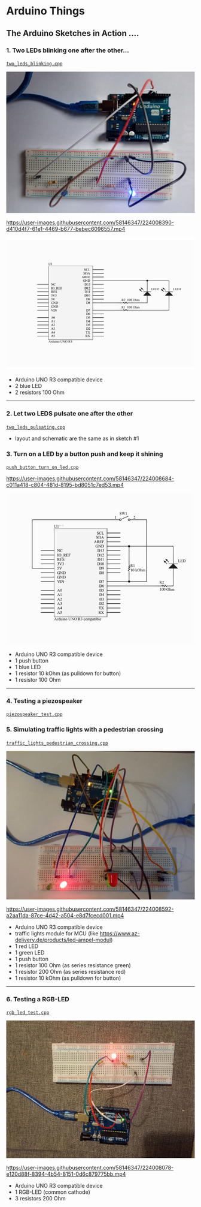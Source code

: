 # Arduino Things


## The Arduino Sketches in Action ....

### 1. Two LEDs blinking one after the other...

[`two_leds_blinking.cpp`](./lib/two_leds_blinking/two_leds_blinking.cpp)

![BLINKING-LED](./docs_images/funduino_two_leds_blinking.jpg)

https://user-images.githubusercontent.com/58146347/224008390-d410d4f7-61e1-4469-b677-bebec6096557.mp4

![BLINKING-LED](./lib/two_leds_blinking/two_leds_blinking_schematic.png)

- Arduino UNO R3 compatible device
- 2 blue LED
- 2 resistors 100 Ohm
******************

### 2. Let two LEDS pulsate one after the other

[`two_leds_pulsating.cpp`](./lib/two_leds_pulsating/two_leds_pulsating.cpp)

- layout and schematic are the same as in sketch #1

### 3. Turn on a LED by a button push and keep it shining

[`push_button_turn_on_led.cpp`](./lib/push_button_turn_on_led/push_button_turn_on_led.cpp)

https://user-images.githubusercontent.com/58146347/224008684-c011a418-c804-481d-8195-bd8051c7ed53.mp4

![Push Button and LED](./lib/push_button_turn_on_led/push_button_turn_on_led_schematic.png)

- Arduino UNO R3 compatible device
- 1 push button
- 1 blue LED
- 1 resistor 10 kOhm (as pulldown for button)
- 1 resistor 100 Ohm
********************

### 4. Testing a piezospeaker

[`piezospeaker_test.cpp`](./lib/piezospeaker_test/piezospeaker_test.cpp)


### 5. Simulating traffic lights with a pedestrian crossing

[`traffic_lights_pedestrian_crossing.cpp`](./lib/traffic_lights_pedestrian_crossing/traffic_lights_pedestrian_crossing.cpp)

![Arduino: Traffic light with pedestrian crossing](./docs_images/funduino_traffic_light_pedestrian_crossing.jpg)

https://user-images.githubusercontent.com/58146347/224008592-a2aa11da-87ce-4d42-a504-e8d7fcecd001.mp4

- Arduino UNO R3 compatible device
- traffic lights module for MCU (like https://www.az-delivery.de/products/led-ampel-modul)
- 1 red LED
- 1 green LED
- 1 push button
- 1 resistor 100 Ohm (as series resistance green)
- 1 resistor 200 Ohm (as series resistance red)
- 1 resistor 10 kOhm (as pulldown for button)
********************



### 6. Testing a RGB-LED

[`rgb_led_test.cpp`](./lib/rgb_led_test/rgb_led_test.cpp)

![RGB-LED](./docs_images/funduino_rgb_led.jpg)

https://user-images.githubusercontent.com/58146347/224008078-e120d88f-8394-4b54-8151-0d6c879775bb.mp4

- Arduino UNO R3 compatible device
- 1 RGB-LED (common cathode)
- 3 resistors 200 Ohm




